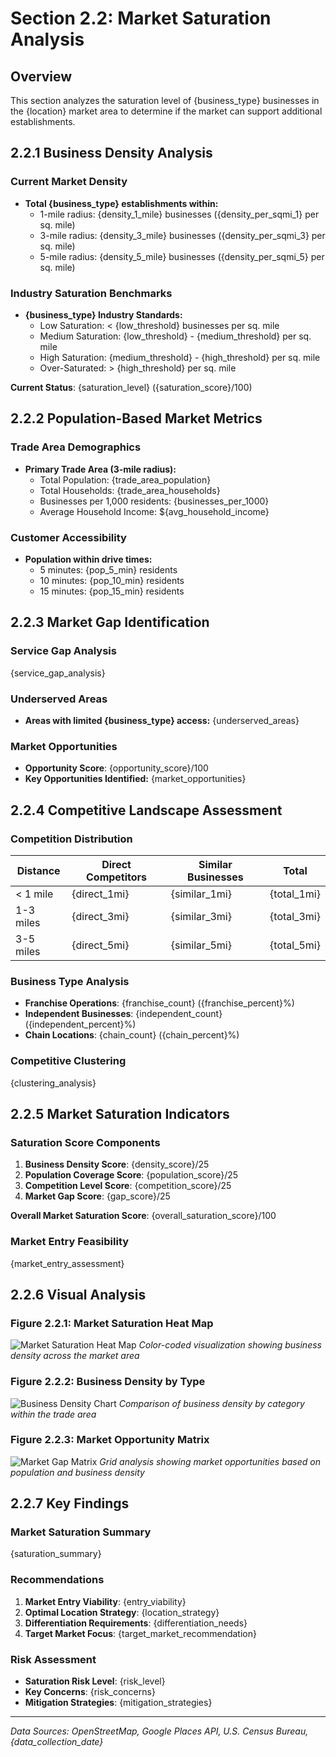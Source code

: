 # Section 2.2: Market Saturation Analysis

## Overview
This section analyzes the saturation level of {business_type} businesses in the {location} market area to determine if the market can support additional establishments.

## 2.2.1 Business Density Analysis

### Current Market Density
- **Total {business_type} establishments within:**
  - 1-mile radius: {density_1_mile} businesses ({density_per_sqmi_1} per sq. mile)
  - 3-mile radius: {density_3_mile} businesses ({density_per_sqmi_3} per sq. mile)  
  - 5-mile radius: {density_5_mile} businesses ({density_per_sqmi_5} per sq. mile)

### Industry Saturation Benchmarks
- **{business_type} Industry Standards:**
  - Low Saturation: < {low_threshold} businesses per sq. mile
  - Medium Saturation: {low_threshold} - {medium_threshold} per sq. mile
  - High Saturation: {medium_threshold} - {high_threshold} per sq. mile
  - Over-Saturated: > {high_threshold} per sq. mile

**Current Status**: {saturation_level} ({saturation_score}/100)

## 2.2.2 Population-Based Market Metrics

### Trade Area Demographics
- **Primary Trade Area (3-mile radius):**
  - Total Population: {trade_area_population}
  - Total Households: {trade_area_households}
  - Businesses per 1,000 residents: {businesses_per_1000}
  - Average Household Income: ${avg_household_income}

### Customer Accessibility
- **Population within drive times:**
  - 5 minutes: {pop_5_min} residents
  - 10 minutes: {pop_10_min} residents
  - 15 minutes: {pop_15_min} residents

## 2.2.3 Market Gap Identification

### Service Gap Analysis
{service_gap_analysis}

### Underserved Areas
- **Areas with limited {business_type} access:**
{underserved_areas}

### Market Opportunities
- **Opportunity Score**: {opportunity_score}/100
- **Key Opportunities Identified:**
{market_opportunities}

## 2.2.4 Competitive Landscape Assessment

### Competition Distribution
| Distance | Direct Competitors | Similar Businesses | Total |
|----------|-------------------|-------------------|--------|
| < 1 mile | {direct_1mi} | {similar_1mi} | {total_1mi} |
| 1-3 miles | {direct_3mi} | {similar_3mi} | {total_3mi} |
| 3-5 miles | {direct_5mi} | {similar_5mi} | {total_5mi} |

### Business Type Analysis
- **Franchise Operations**: {franchise_count} ({franchise_percent}%)
- **Independent Businesses**: {independent_count} ({independent_percent}%)
- **Chain Locations**: {chain_count} ({chain_percent}%)

### Competitive Clustering
{clustering_analysis}

## 2.2.5 Market Saturation Indicators

### Saturation Score Components
1. **Business Density Score**: {density_score}/25
2. **Population Coverage Score**: {population_score}/25  
3. **Competition Level Score**: {competition_score}/25
4. **Market Gap Score**: {gap_score}/25

**Overall Market Saturation Score**: {overall_saturation_score}/100

### Market Entry Feasibility
{market_entry_assessment}

## 2.2.6 Visual Analysis

### Figure 2.2.1: Market Saturation Heat Map
![Market Saturation Heat Map]({heatmap_path})
*Color-coded visualization showing business density across the market area*

### Figure 2.2.2: Business Density by Type
![Business Density Chart]({density_chart_path})
*Comparison of business density by category within the trade area*

### Figure 2.2.3: Market Opportunity Matrix
![Market Gap Matrix]({gap_matrix_path})
*Grid analysis showing market opportunities based on population and business density*

## 2.2.7 Key Findings

### Market Saturation Summary
{saturation_summary}

### Recommendations
1. **Market Entry Viability**: {entry_viability}
2. **Optimal Location Strategy**: {location_strategy}
3. **Differentiation Requirements**: {differentiation_needs}
4. **Target Market Focus**: {target_market_recommendation}

### Risk Assessment
- **Saturation Risk Level**: {risk_level}
- **Key Concerns**: {risk_concerns}
- **Mitigation Strategies**: {mitigation_strategies}

---
*Data Sources: OpenStreetMap, Google Places API, U.S. Census Bureau, {data_collection_date}*